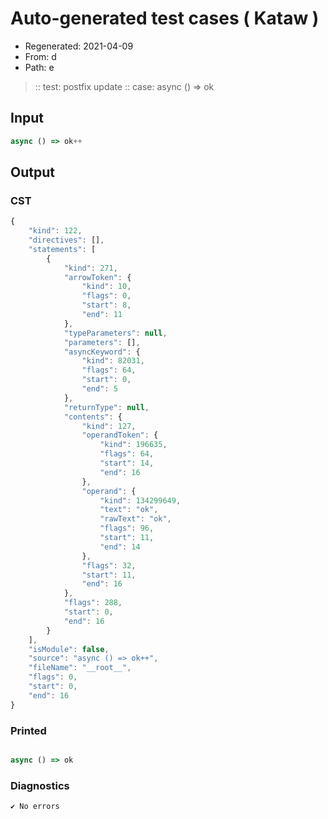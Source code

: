 # Auto-generated test cases ( Kataw )
- Regenerated: 2021-04-09
- From: d
- Path: e
> :: test: postfix update
> :: case: async () => ok
## Input

`````js
async () => ok++
`````

## Output

### CST

```javascript
{
    "kind": 122,
    "directives": [],
    "statements": [
        {
            "kind": 271,
            "arrowToken": {
                "kind": 10,
                "flags": 0,
                "start": 8,
                "end": 11
            },
            "typeParameters": null,
            "parameters": [],
            "asyncKeyword": {
                "kind": 82031,
                "flags": 64,
                "start": 0,
                "end": 5
            },
            "returnType": null,
            "contents": {
                "kind": 127,
                "operandToken": {
                    "kind": 196635,
                    "flags": 64,
                    "start": 14,
                    "end": 16
                },
                "operand": {
                    "kind": 134299649,
                    "text": "ok",
                    "rawText": "ok",
                    "flags": 96,
                    "start": 11,
                    "end": 14
                },
                "flags": 32,
                "start": 11,
                "end": 16
            },
            "flags": 288,
            "start": 0,
            "end": 16
        }
    ],
    "isModule": false,
    "source": "async () => ok++",
    "fileName": "__root__",
    "flags": 0,
    "start": 0,
    "end": 16
}
```

### Printed

```javascript

async () => ok
```

### Diagnostics

```javascript
✔ No errors
```

